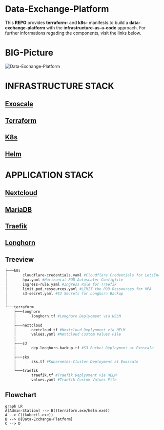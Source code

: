 # Data-Exchange-Platform

This **REPO** provides **terraform-** and **k8s-** manifests to build a **data-exchange-platform** with the **infrastructure-as-a-code** approach.
For further informations regading the components, visit the links below.

# BIG-Picture
![Data-Exchange-Platform](https://www.dev4u.at/mt/PoC_public.jpg)

# INFRASTRUCTURE STACK
## [Exoscale](https://www.exoscale.com/)
## [Terraform](https://www.terraform.io/)
## [K8s](https://kubernetes.io/)
## [Helm](https://helm.sh/)
# APPLICATION STACK
## [Nextcloud](https://nextcloud.com/)
## [MariaDB](https://mariadb.org/)
## [Traefik](https://doc.traefik.io/traefik/providers/kubernetes-ingress/)
## [Longhorn](https://longhorn.io/)



## Treeview
```bash
├───k8s
│       cloudflare-credentials.yaml #Cloudflare Credentials for LetsEncryptCert for Traefik
│       hpa.yaml #Horizontal POD Autoscaler Configfile
│       ingress-rule.yaml #Ingress Rule for Traefik
│       limit_pod_ressources.yaml #LIMIT the POD Ressources for HPA
│       s3-secret.yaml #S3 Secrets for Longhorn Backup
│
│
└───terraform
    ├───longhorn
    │       longhorn.tf #Longhorn Deplyoment via HELM
    │
    ├───nextcloud
    │       nextcloud.tf #Nextcloud Deplyoment via HELM
    │       values.yaml #Nextcloud Custom Values File
    │
    ├───s3
    │       dep-longhorn-backup.tf #S3 Bucket Deployment at Exoscale
    │
    ├───sks
    │       sks.tf #Kubernetes-Cluster Deployment at Exoscale
    │
    └───traefik
            traefik.tf #Traefik Deplyoment via HELM
            values.yaml #Traefik Custom Values File
```
            
## Flowchart
```mermaid
graph LR
A[Admin-Station] --> B((terraform.exe/helm.exe))
A --> C((kubectl.exe))
B --> D{Data-Exchange-Platform}
C --> D
```
